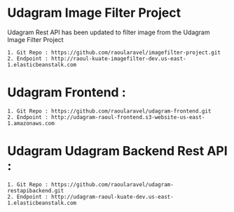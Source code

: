 # Udagram Image Filter Project

Udagram Rest API has been updated to filter image from the Udagram Image Filter Project 

    1. Git Repo : https://github.com/raoularavel/imagefilter-project.git
    2. Endpoint : http://raoul-kuate-imagefilter-dev.us-east-1.elasticbeanstalk.com

# Udagram Frontend :

    1. Git Repo : https://github.com/raoularavel/udagram-frontend.git
    2. Endpoint : http://udagram-raoul-frontend.s3-website-us-east-1.amazonaws.com
 
# Udagram Udagram Backend Rest API :

    1. Git Repo : https://github.com/raoularavel/udagram-restapibackend.git
    2. Endpoint : http://udagram-raoul-kuate-dev.us-east-1.elasticbeanstalk.com